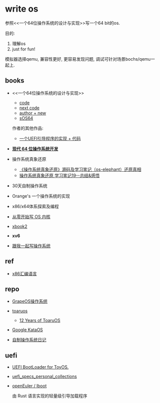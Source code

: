 # write os
参照<<一个64位操作系统的设计与实现>>写一个64 bit的os.

目的:
1. 理解os
1. just for fun!

模拟器选择qemu, 兼容性更好, 更容易发现问题, 调试可针对场景bochs/qemu一起上.

## books
- <<一个64位操作系统的设计与实现>>
	- [code](https://github.com/yifengyou/The-design-and-implementation-of-a-64-bit-os)
	- [next code](https://gitee.com/MINEOS_admin/publish)
	- [author + new](https://www.ituring.com.cn/space/186920)
	- [sOS64](https://github.com/jiebaomaster/sOS64)

	作者的其他作品:
	- [一个UEFI引导程序的实现 + 代码](https://www.ituring.com.cn/book/2763)
- [**现代 64 位操作系统开发**](https://zhuanlan.zhihu.com/p/669481626)
-  操作系统真象还原
	- [《操作系统真象还原》源码及学习笔记（os-elephant）还原真相](https://github.com/yifengyou/os-elephant)
	- [操作系统真象还原 学习笔记19--总结&感悟](https://www.kn0sky.com/?p=60)

- 30天自制操作系统
- Orange's 一个操作系统的实现
- x86/x64体系探索及编程
- [从零开始写 OS 内核](https://segmentfault.com/a/1190000040124650)
- [xbook2](https://github.com/hzcx998/xbook2)
- **xv6**
- [跟我一起写操作系统](https://www.askpure.com/course_KH3775IW-COUS3DX1-1Y2VUM3Q-CE78MA15.html)

## ref
- [x86汇编语言](https://www.jianshu.com/p/7f63e62e0ffd)

## repo
- [GrapeOS操作系统](https://gitee.com/jackchengyujia/grapeos-course)
- [toaruos](https://github.com/klange/toaruos)

	- [12 Years of ToaruOS](https://gist.github.com/klange/f427a551af5f2f8b3c9ef80687883fcf)
- [Google KataOS]()
- [自制操作系统日记](https://developer.aliyun.com/article/1080227)

## uefi
- [UEFI BootLoader for ToyOS.](https://github.com/tanyugang/UEFI)
- [uefi_specs_personal_collections](https://github.com/xiaopangzi313/uefi_specs_personal_collections)
- [openEuler / lboot](https://gitee.com/openeuler/lboot)

	由 Rust 语言实现的轻量级引导加载程序